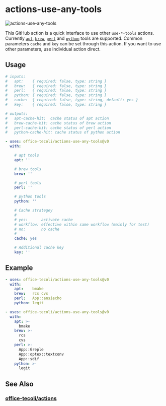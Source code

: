 # actions-use-any-tools

![actions-use-any-tools](https://github.com/office-tecoli/actions-use-any-tools/actions/workflows/test.yml/badge.svg)

This GitHub action is a quick interface to use other `use-*-tools`
actions.  Currently
[`apt`](https://github.com/office-tecoli/actions-use-apt-tools),
[`brew`](https://github.com/office-tecoli/actions-use-brew-tools),
[`perl`](https://github.com/office-tecoli/actions-use-perl-tools)
and
[`python`](https://github.com/office-tecoli/actions-use-python-tools)
tools are supported.  Common parameters `cache` and `key` can be
set through this action.  If you want to use other parameters, use
individual action direct.

## Usage

```yaml
# inputs:
#   apt:    { required: false, type: string }
#   brew:   { required: false, type: string }
#   perl:   { required: false, type: string }
#   python: { required: false, type: string }
#   cache:  { required: false, type: string, default: yes }
#   key:    { required: false, type: string }

# outputs:
#   apt-cache-hit:  cache status of apt action
#   brew-cache-hit: cache status of brew action
#   perl-cache-hit: cache status of perl action
#   python-cache-hit: cache status of python action

- uses: office-tecoli/actions-use-any-tools@v0
  with:

    # apt tools
    apt: ''

    # brew tools
    brew: ''

    # perl tools
    perl: ''

    # python tools
    python: ''

    # Cache strategey
    #
    # yes:      activate cache
    # workflow: effective within same workflow (mainly for test)
    # no:       no cache
    #
    cache: yes

    # Additional cache key
    key: ''

```

## Example

```yaml
- uses: office-tecoli/actions-use-any-tools@v0
  with:
    apt:    bmake
    brew:   rcs cvs
    perl:   App::ansiecho
    python: legit
```

```yaml
- uses: office-tecoli/actions-use-any-tools@v0
  with:
    apt: >-
      bmake
    brew: >-
      rcs
      cvs
    perl: >-
      App::Greple
      App::optex::textconv
      App::sdif
    python: >-
      legit
```

## See Also

### [office-tecoli/actions](https://github.com/office-tecoli/actions)
